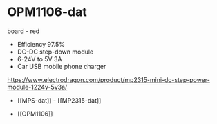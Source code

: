 
# OPM1106-dat 

board - red 

- Efficiency 97.5%
- DC-DC step-down module
- 6-24V to 5V 3A
- Car USB mobile phone charger

https://www.electrodragon.com/product/mp2315-mini-dc-step-power-module-1224v-5v3a/


- [[MPS-dat]] - [[MP2315-dat]]

- [[OPM1106]]